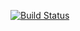 [![Build Status](https://travis-ci.org/DCPany/trpo.svg?branch=master)](https://travis-ci.org/DCPany/trpo)
